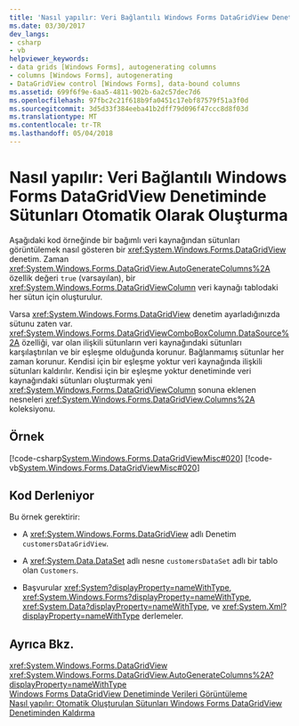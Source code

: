```yaml
---
title: 'Nasıl yapılır: Veri Bağlantılı Windows Forms DataGridView Denetiminde Sütunları Otomatik Olarak Oluşturma'
ms.date: 03/30/2017
dev_langs:
- csharp
- vb
helpviewer_keywords:
- data grids [Windows Forms], autogenerating columns
- columns [Windows Forms], autogenerating
- DataGridView control [Windows Forms], data-bound columns
ms.assetid: 699f6f9e-6aa5-4811-902b-6a2c57dec7d6
ms.openlocfilehash: 97fbc2c21f618b9fa0451c17ebf87579f51a3f0d
ms.sourcegitcommit: 3d5d33f384eeba41b2dff79d096f47ccc8d8f03d
ms.translationtype: MT
ms.contentlocale: tr-TR
ms.lasthandoff: 05/04/2018
---
```

# <a name="how-to-autogenerate-columns-in-a-data-bound-windows-forms-datagridview-control"></a>Nasıl yapılır: Veri Bağlantılı Windows Forms DataGridView Denetiminde Sütunları Otomatik Olarak Oluşturma
Aşağıdaki kod örneğinde bir bağımlı veri kaynağından sütunları görüntülemek nasıl gösteren bir <xref:System.Windows.Forms.DataGridView> denetim. Zaman <xref:System.Windows.Forms.DataGridView.AutoGenerateColumns%2A> özellik değeri `true` (varsayılan), bir <xref:System.Windows.Forms.DataGridViewColumn> veri kaynağı tablodaki her sütun için oluşturulur.  
  
 Varsa <xref:System.Windows.Forms.DataGridView> denetim ayarladığınızda sütunu zaten var. <xref:System.Windows.Forms.DataGridViewComboBoxColumn.DataSource%2A> özelliği, var olan ilişkili sütunların veri kaynağındaki sütunları karşılaştırılan ve bir eşleşme olduğunda korunur. Bağlanmamış sütunlar her zaman korunur. Kendisi için bir eşleşme yoktur veri kaynağında ilişkili sütunları kaldırılır. Kendisi için bir eşleşme yoktur denetiminde veri kaynağındaki sütunları oluşturmak yeni <xref:System.Windows.Forms.DataGridViewColumn> sonuna eklenen nesneleri <xref:System.Windows.Forms.DataGridView.Columns%2A> koleksiyonu.  
  
## <a name="example"></a>Örnek  
 [!code-csharp[System.Windows.Forms.DataGridViewMisc#020](../../../../samples/snippets/csharp/VS_Snippets_Winforms/System.Windows.Forms.DataGridViewMisc/CS/datagridviewmisc.cs#020)]
 [!code-vb[System.Windows.Forms.DataGridViewMisc#020](../../../../samples/snippets/visualbasic/VS_Snippets_Winforms/System.Windows.Forms.DataGridViewMisc/VB/datagridviewmisc.vb#020)]  
  
## <a name="compiling-the-code"></a>Kod Derleniyor  
 Bu örnek gerektirir:  
  
-   A <xref:System.Windows.Forms.DataGridView> adlı Denetim `customersDataGridView`.  
  
-   A <xref:System.Data.DataSet> adlı nesne `customersDataSet` adlı bir tablo olan `Customers`.  
  
-   Başvurular <xref:System?displayProperty=nameWithType>, <xref:System.Windows.Forms?displayProperty=nameWithType>, <xref:System.Data?displayProperty=nameWithType>, ve <xref:System.Xml?displayProperty=nameWithType> derlemeler.  
  
## <a name="see-also"></a>Ayrıca Bkz.  
 <xref:System.Windows.Forms.DataGridView>  
 <xref:System.Windows.Forms.DataGridView.AutoGenerateColumns%2A?displayProperty=nameWithType>  
 [Windows Forms DataGridView Denetiminde Verileri Görüntüleme](../../../../docs/framework/winforms/controls/displaying-data-in-the-windows-forms-datagridview-control.md)  
 [Nasıl yapılır: Otomatik Oluşturulan Sütunları Windows Forms DataGridView Denetiminden Kaldırma](../../../../docs/framework/winforms/controls/remove-autogenerated-columns-from-a-wf-datagridview-control.md)
